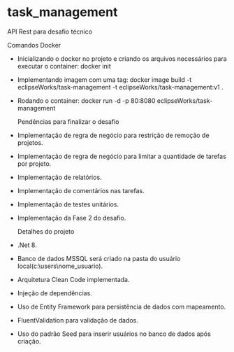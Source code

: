 # task_management
API Rest para desafio técnico
  
  Comandos Docker
* Inicializando o docker no projeto e criando os arquivos necessários para executar o container: docker init
* Implementando imagem com uma tag: docker image build -t eclipseWorks/task-management -t eclipseWorks/task-management:v1 .
* Rodando o container: docker run -d -p 80:8080 eclipseWorks/task-management

  Pendências para finalizar o desafio
* Implementação de regra de negócio para restrição de remoção de projetos.
* Implementação de regra de negócio para limitar a quantidade de tarefas por projeto.
* Implementação de relatórios.
* Implementação de comentários nas tarefas.
* Implementação de testes unitários.
* Implementação da Fase 2 do desafio.

  Detalhes do projeto
* .Net 8.
* Banco de dados MSSQL será criado na pasta do usuário local(c:\users\nome_usuario).
* Arquitetura Clean Code implementada.
* Injeção de dependências.
* Uso de Entity Framework para persistência de dados com mapeamento.
* FluentValidation para validação de dados.
* Uso do padrão Seed para inserir usuários no banco de dados após criação.


  
